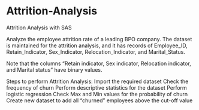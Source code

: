 # Attrition-Analysis
Attrition Analysis with SAS

Analyze the employee attrition rate of a leading BPO company. The dataset is maintained for the attrition analysis, and it has records of Employee_ID, Retain_Indicator, Sex_Indicator, Relocation_Indicator, and Marital_Status.

Note that the columns “Retain indicator, Sex indicator, Relocation indicator, and Marital status” have binary values.

Steps to perform Attrition Analysis:
Import the required dataset
Check the frequency of churn 
Perform descriptive statistics for the dataset
Perform logistic regression
Check Max and Min values for the probability of churn
Create new dataset to add all “churned” employees above the cut-off value 

